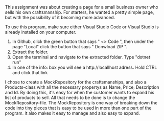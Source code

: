 This assignment was about creating a page for a small business owner who sells his own craftsmanship.
For starters, he wanted a pretty simple page, but with the possibility of it becoming more advanced.

To use this program, make sure either Visual Studio Code or Visual Studio is already installed on your computer.
1. In Github, click the green button that says " <> Code ", then under the page "Local" click the button that says " Donwload ZIP ".
2. Extract the folder.
3. Open the terminal and navigate to the extracted folder. Type "dotnet run"
4. In one of the info: box you will see a http://locallhost adress. Hold CTRL and click that link


I chose to create a MockRepository for the craftsmanships, and also a Products-class with all the necessary propertys as Name, Price, Description and Id.
By doing this, it's easy for when the customer wants to expand his list of products to sell. All that needs to be done is to change the MockRepository-file.
The MockRepository is one way of breaking down the code into tiny pieces that is easy to be used in more than one part of the program. It also makes it easy to manage and also easy to expand.

